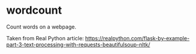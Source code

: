 # wordcount

Count words on a webpage.

Taken from Real Python article: https://realpython.com/flask-by-example-part-3-text-processing-with-requests-beautifulsoup-nltk/
